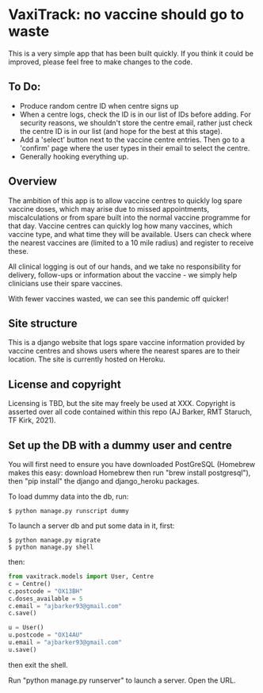 # VaxiTrack: no vaccine should go to waste

This is a very simple app that has been built quickly. If you think it could be improved, please feel free to make changes to the code.

## To Do:

- Produce random centre ID when centre signs up
- When a centre logs, check the ID is in our list of IDs before adding. For security reasons, we shouldn't store the centre email, rather just check the centre ID is in our list (and hope for the best at this stage).
- Add a 'select' button next to the vaccine centre entries. Then go to a 'confirm' page where the user types in their email to select the centre.
- Generally hooking everything up.



## Overview

The ambition of this app is to allow vaccine centres to quickly log spare vaccine doses, which may arise due to missed appointments, miscalculations or from spare built into the normal vaccine programme for that day. Vaccine centres can quickly log how many vaccines, which vaccine type, and what time they will be available. Users can check where the nearest vaccines are (limited to a 10 mile radius) and register to receive these.

All clinical logging is out of our hands, and we take no responsibility for delivery, follow-ups or information about the vaccine - we simply help clinicians use their spare vaccines.

With fewer vaccines wasted, we can see this pandemic off quicker!

## Site structure

This is a django website that logs spare vaccine information provided by vaccine centres and shows users where the nearest spares are to their location. The site is currently hosted on Heroku.


## License and copyright
Licensing is TBD, but the site may freely be used at XXX.
Copyright is asserted over all code contained within this repo (AJ Barker, RMT Staruch, TF Kirk, 2021).


## Set up the DB with a dummy user and centre

You will first need to ensure you have downloaded PostGreSQL (Homebrew makes this easy: download Homebrew then run "brew install postgresql"), then "pip install" the django and django_heroku packages.

To load dummy data into the db, run: 
```
$ python manage.py runscript dummy
```
To launch a server db and put some data in it, first:
```
$ python manage.py migrate
$ python manage.py shell
```
then:
```python
from vaxitrack.models import User, Centre
c = Centre()
c.postcode = "OX13BH"
c.doses_available = 5
c.email = "ajbarker93@gmail.com"
c.save()

u = User()
u.postcode = "OX14AU"
u.email = "ajbarker93@gmail.com"
u.save()
```

then exit the shell.

Run "python manage.py runserver" to launch a server. Open the URL.
